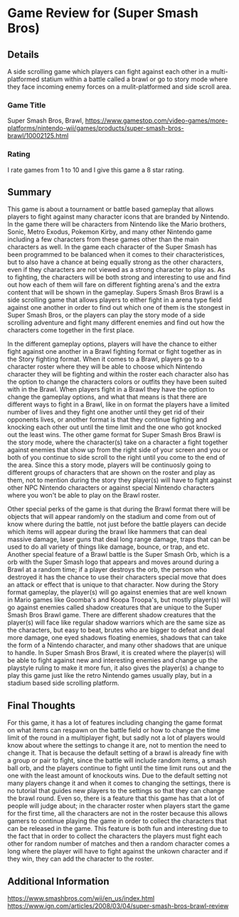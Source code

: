 # Game Review for (Super Smash Bros)

## Details

A side scrolling game which players can fight against each other in a multi-platformed statium within a battle called a brawl 
or go to story mode where they face incoming enemy forces on a mulit-platformed and side scroll area.

### Game Title

Super Smash Bros, Brawl, 
https://www.gamestop.com/video-games/more-platforms/nintendo-wii/games/products/super-smash-bros-brawl/10002125.html

### Rating

I rate games from 1 to 10 and I give this game a 8 star rating.

## Summary

  This game is about a tournament or battle based gameplay that allows players to fight against many character icons that are
branded by Nintendo. In the game there will be characters from Nintendo like the Mario brothers, Sonic, Metro Exodus, Pokemon
Kirby, and many other Nintendo game including a few characters from these games other than the main characters as well. In the
game each character of the Super Smash has been programmed to be balanced when it comes to their characteristices, but to also 
have a chance at being equally strong as the other characters, even if they characters are not viewed as a strong character to play as.
As to fighting, the characters will be both strong and interesting to use and find out how each of them will fare on different
fighting arena's and the extra content that will be shown in the gameplay. Supers Smash Bros Brawl is a side scrolling game that 
allows players to either fight in a arena type field against one another in order to find out which one of them is the stongest 
in Super Smash Bros, or the players can play the story mode of a side scrolling adventure and fight many different enemies and 
find out how the characters come together in the first place.

  In the different gameplay options, players will have the chance to either fight against one another in a Brawl fighting format
or fight together as in the Story fighting format. When it comes to a Brawl, players go to a character roster where they will
be able to choose which Nintendo character they will be fighting and within the roster each character also has the option to change
the characters colors or outfits they have been suited with in the Brawl. When players fight in a Brawl they have the option to
change the gameplay options, and what that means is that there are different ways to fight in a Brawl, like in on format the players
have a limited number of lives and they fight one another until they get rid of their opponents lives, or another format is that
they continue fighting and knocking each other out until the time limit and the one who got knocked out the least wins. The other
game format for Super Smash Bros Brawl is the story mode, where the character(s) take on a character a fight together against
enemies that show up from the right side of your screen and you or both of you continue to side scroll to the right until you
come to the end of the area. Since this a story mode, players will be continuosly going to different groups of characters that are
shown on the roster and play as them, not to mention during the story they player(s) will have to fight against other NPC Nintendo
characters or against special Nintendo characters where you won't be able to play on the Brawl roster.

  Other special perks of the game is that during the Brawl format there will be objects that will appear randomly on the stadium
and come from out of know where during the battle, not just before the battle players can decide which items will appear during
the brawl like hammers that can deal massive damage, laser guns that deal long range damage, traps that can be used to do all
variety of things like damage, bounce, or trap, and etc. Another special feature of a Brawl battle is the Super Smash Orb, which
is a orb with the Super Smash logo that appears and moves around during a Brawl at a random time; if a player destroys the orb,
the person who destroyed it has the chance to use their characters special move that does an attack or effect that is unique to
that character. Now during the Story format gameplay, the player(s) will go against enemies that are well known in Mario games
like Goomba's and Koopa Troopa's, but mostly player(s) will go against enemies called shadow creatures that are unique to the
Super Smash Bros Brawl game. There are different shadow creatures that the player(s) will face like regular shadow warriors which
are the same size as the characters, but easy to beat, brutes who are bigger to defeat and deal more damage, one eyed shadows 
floating enemies, shadows that can take the form of a Nintendo character, and many other shadows that are unique to handle. In Super
Smash Bros Brawl, it is created where the player(s) will be able to fight against new and interesting enemies and change up the 
playstyle ruling to make it more fun, it also gives the player(s) a change to play this game just like the retro Nintendo games
usually play, but in a stadium based side scrolling platform.

## Final Thoughts

  For this game, it has a lot of features including changing the game format on what items can respawn on the battle field or how to change the time limit of the round in a multiplayer fight, but sadly not a lot of players would know about where the settings to change it are, not to mention the need to change it. That is because the default setting of a brawl is already fine with a group or pair to fight, since the battle will include random items, a smash ball orb, and the players continue to fight until the time limit runs out and the one with the least amount of knockouts wins. Due to the default setting not many players change it and when it comes to changing the settings, there is no tutorial that guides new players to the settings so that they can change the brawl round. Even so, there is a feature that this game has that a lot of people will judge about; in the character roster when players start the game for the first time, all the characters are not in the roster because this allows gamers to continue playing the game in order to collect the characters that can be released in the game. This feature is both fun and interesting due to the fact that in order to collect the characters the players must fight each other for random number of matches and then a random character comes a long where the player will have to fight against the unkown character and if they win, they can add the character to the roster.

## Additional Information

https://www.smashbros.com/wii/en_us/index.html
https://www.ign.com/articles/2008/03/04/super-smash-bros-brawl-review
